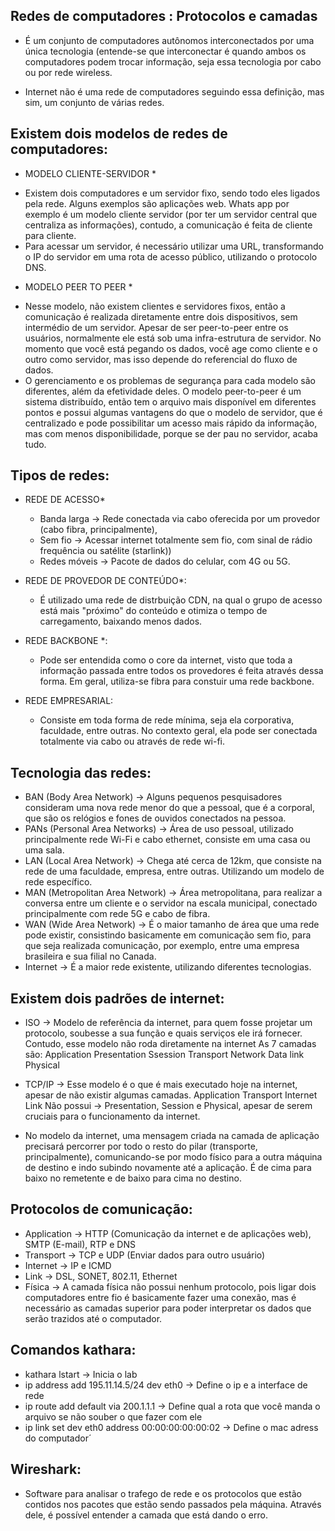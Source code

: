 ## Redes de computadores : Protocolos e camadas
* É um conjunto de computadores autônomos interconectados por uma única tecnologia (entende-se que interconectar é quando ambos os computadores podem trocar informação, seja essa tecnologia por cabo ou por rede wireless.

* Internet não é uma rede de computadores seguindo essa definição, mas sim, um conjunto de várias redes.

## Existem dois modelos de redes de computadores:
* MODELO CLIENTE-SERVIDOR *
- Existem dois computadores e um servidor fixo, sendo todo eles ligados pela rede. Alguns exemplos são aplicações web. Whats app por exemplo é um modelo cliente servidor (por ter um servidor central que centraliza as informações), contudo, a comunicação é feita de cliente para cliente.
- Para acessar um servidor, é necessário utilizar uma URL, transformando o IP do servidor em uma rota de acesso público, utilizando o protocolo DNS.

* MODELO PEER TO PEER *
- Nesse modelo, não existem clientes e servidores fixos, então a comunicação é realizada diretamente entre dois dispositivos, sem intermédio de um servidor. Apesar de ser peer-to-peer entre os usuários, normalmente ele está sob uma infra-estrutura de servidor. No momento que você está pegando os dados, você age como cliente e o outro como servidor, mas isso depende do referencial do fluxo de dados.
- O gerenciamento e os problemas de segurança para cada modelo são diferentes, além da efetividade deles. O modelo peer-to-peer é um sistema distribuído, então tem o arquivo mais disponível em diferentes pontos e possui algumas vantagens do que o modelo de servidor, que é centralizado e pode possibilitar um acesso mais rápido da informação, mas com menos disponibilidade, porque se der pau no servidor, acaba tudo.

## Tipos de redes:

* REDE DE ACESSO*
  - Banda larga -> Rede conectada via cabo oferecida por um provedor (cabo fibra, principalmente),
  - Sem fio -> Acessar internet totalmente sem fio, com sinal de rádio frequência ou satélite (starlink))
  - Redes móveis -> Pacote de dados do celular, com 4G ou 5G.

* REDE DE PROVEDOR DE CONTEÚDO*:
  - É utilizado uma rede de distrbuição CDN, na qual o grupo de acesso está mais "próximo" do conteúdo e otimiza o tempo de carregamento, baixando menos dados.

* REDE BACKBONE *:
  - Pode ser entendida como o core da internet, visto que toda a informação passada entre todos os provedores é feita através dessa forma. Em geral, utiliza-se fibra para constuir uma rede backbone.

* REDE EMPRESARIAL:
  - Consiste em toda forma de rede mínima, seja ela corporativa, faculdade, entre outras. No contexto geral, ela pode ser conectada totalmente via cabo ou através de rede wi-fi.

## Tecnologia das redes:
* BAN (Body Area Network) -> Alguns pequenos pesquisadores consideram uma nova rede menor do que a pessoal, que é a corporal, que são os relógios e fones de ouvidos conectados na pessoa.
* PANs (Personal Area Networks) -> Área de uso pessoal, utilizado principalmente rede Wi-Fi e cabo ethernet, consiste em uma casa ou uma sala.
* LAN (Local Area Network) -> Chega até cerca de 12km, que consiste na rede de uma faculdade, empresa, entre outras. Utilizando um modelo de rede específico.
* MAN (Metropolitan Area Network) -> Área metropolitana, para realizar a conversa entre um cliente e o servidor na escala municipal, conectado principalmente com rede 5G e cabo de fibra.
* WAN (Wide Area Network) -> É o maior tamanho de área que uma rede pode existir, consistindo basicamente em comunicação sem fio, para que seja realizada comunicação, por exemplo, entre uma empresa brasileira e sua filial no Canada.
* Internet -> É a maior rede existente, utilizando diferentes tecnologias.

## Existem dois padrões de internet:
* ISO -> Modelo de referência da internet, para quem fosse projetar um protocolo, soubesse a sua função e quais serviços ele irá fornecer. Contudo, esse modelo não roda diretamente na internet
As 7 camadas são:
Application
Presentation
Ssession
Transport
Network
Data link
Physical

* TCP/IP -> Esse modelo é o que é mais executado hoje na internet, apesar de não existir algumas camadas.
Application
Transport
Internet
Link
Não possui -> Presentation, Session e Physical, apesar de serem cruciais para o funcionamento da internet.

* No modelo da internet, uma mensagem criada na camada de aplicação precisará percorrer por todo o resto do pilar (transporte, principalmente), comunicando-se por modo físico para a outra máquina de destino e indo subindo novamente até a aplicação. É de cima para baixo no remetente e de baixo para cima no destino.

## Protocolos de comunicação:
* Application -> HTTP (Comunicação da internet e de aplicações web), SMTP (E-mail), RTP e DNS
* Transport -> TCP e UDP (Enviar dados para outro usuário)
* Internet -> IP e ICMD
* Link -> DSL, SONET, 802.11, Ethernet
* Física -> A camada física não possui nenhum protocolo, pois ligar dois computadores entre fio é basicamente fazer uma conexão, mas é necessário as camadas superior para poder interpretar os dados que serão trazidos até o computador.

## Comandos kathara:
* kathara lstart -> Inicia o lab
* ip address add 195.11.14.5/24 dev eth0 -> Define o ip e a interface de rede
* ip route add default via 200.1.1.1 -> Define qual a rota que você manda o arquivo se não souber o que fazer com ele
* ip link set dev eth0 address 00:00:00:00:00:02 -> Define o mac adress do computador´

## Wireshark:
* Software para analisar o trafego de rede e os protocolos que estão contidos nos pacotes que estão sendo passados pela máquina. Através dele, é possível entender a camada que está dando o erro.
